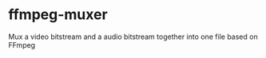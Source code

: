 ffmpeg-muxer
============

Mux a video bitstream and a audio bitstream  together into one file based on FFmpeg
